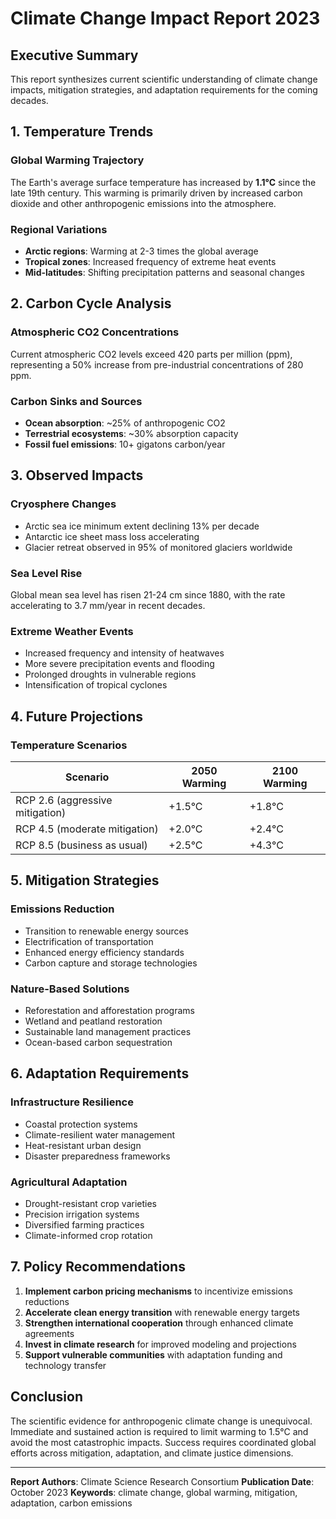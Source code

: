 # Climate Change Impact Report 2023

## Executive Summary

This report synthesizes current scientific understanding of climate change impacts, mitigation strategies, and adaptation requirements for the coming decades.

## 1. Temperature Trends

### Global Warming Trajectory
The Earth's average surface temperature has increased by **1.1°C** since the late 19th century. This warming is primarily driven by increased carbon dioxide and other anthropogenic emissions into the atmosphere.

### Regional Variations
- **Arctic regions**: Warming at 2-3 times the global average
- **Tropical zones**: Increased frequency of extreme heat events
- **Mid-latitudes**: Shifting precipitation patterns and seasonal changes

## 2. Carbon Cycle Analysis

### Atmospheric CO2 Concentrations
Current atmospheric CO2 levels exceed 420 parts per million (ppm), representing a 50% increase from pre-industrial concentrations of 280 ppm.

### Carbon Sinks and Sources
- **Ocean absorption**: ~25% of anthropogenic CO2
- **Terrestrial ecosystems**: ~30% absorption capacity
- **Fossil fuel emissions**: 10+ gigatons carbon/year

## 3. Observed Impacts

### Cryosphere Changes
- Arctic sea ice minimum extent declining 13% per decade
- Antarctic ice sheet mass loss accelerating
- Glacier retreat observed in 95% of monitored glaciers worldwide

### Sea Level Rise
Global mean sea level has risen 21-24 cm since 1880, with the rate accelerating to 3.7 mm/year in recent decades.

### Extreme Weather Events
- Increased frequency and intensity of heatwaves
- More severe precipitation events and flooding
- Prolonged droughts in vulnerable regions
- Intensification of tropical cyclones

## 4. Future Projections

### Temperature Scenarios
| Scenario | 2050 Warming | 2100 Warming |
|----------|--------------|--------------|
| RCP 2.6 (aggressive mitigation) | +1.5°C | +1.8°C |
| RCP 4.5 (moderate mitigation) | +2.0°C | +2.4°C |
| RCP 8.5 (business as usual) | +2.5°C | +4.3°C |

## 5. Mitigation Strategies

### Emissions Reduction
- Transition to renewable energy sources
- Electrification of transportation
- Enhanced energy efficiency standards
- Carbon capture and storage technologies

### Nature-Based Solutions
- Reforestation and afforestation programs
- Wetland and peatland restoration
- Sustainable land management practices
- Ocean-based carbon sequestration

## 6. Adaptation Requirements

### Infrastructure Resilience
- Coastal protection systems
- Climate-resilient water management
- Heat-resistant urban design
- Disaster preparedness frameworks

### Agricultural Adaptation
- Drought-resistant crop varieties
- Precision irrigation systems
- Diversified farming practices
- Climate-informed crop rotation

## 7. Policy Recommendations

1. **Implement carbon pricing mechanisms** to incentivize emissions reductions
2. **Accelerate clean energy transition** with renewable energy targets
3. **Strengthen international cooperation** through enhanced climate agreements
4. **Invest in climate research** for improved modeling and projections
5. **Support vulnerable communities** with adaptation funding and technology transfer

## Conclusion

The scientific evidence for anthropogenic climate change is unequivocal. Immediate and sustained action is required to limit warming to 1.5°C and avoid the most catastrophic impacts. Success requires coordinated global efforts across mitigation, adaptation, and climate justice dimensions.

---

**Report Authors**: Climate Science Research Consortium
**Publication Date**: October 2023
**Keywords**: climate change, global warming, mitigation, adaptation, carbon emissions
